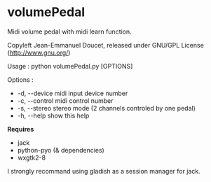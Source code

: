 volumePedal
===========

Midi volume pedal with midi learn function.

Copyleft Jean-Emmanuel Doucet, released under GNU/GPL License (http://www.gnu.org/)

Usage : python volumePedal.py [OPTIONS]

Options :
- -d, --device		midi input device number
- -c, --control		midi control number
- -s, --stereo		stereo mode (2 channels controled by one pedal)
- -h, --help		show this help


**Requires**

- jack
- python-pyo (& dependencies)
- wxgtk2-8

I strongly recommand using gladish as a session manager for jack.
